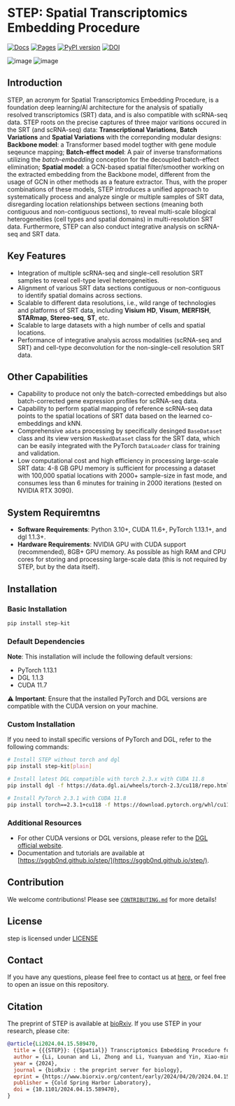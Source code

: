 # STEP: Spatial Transcriptomics Embedding Procedure
[![Docs](https://github.com/SGGb0nd/step/actions/workflows/mkdocs.yaml/badge.svg)](https://github.com/SGGb0nd/step/actions/workflows/mkdocs.yaml)
[![Pages](https://github.com/SGGb0nd/step/actions/workflows/pages/pages-build-deployment/badge.svg)](https://github.com/SGGb0nd/step/actions/workflows/pages/pages-build-deployment)
[![PyPI version](https://badge.fury.io/py/step-kit.svg)](https://badge.fury.io/py/step-kit)
[![DOI](http://img.shields.io/badge/DOI-10.1101/2024.04.15.589470-B31B1B.svg)](https://doi.org/10.1101/2024.04.15.589470)

![image](http://43.134.105.224/images/STEP_fig_1a.webp)
![image](http://43.134.105.224/images/STEP_fig_1b.webp)

## Introduction
STEP, an acronym for Spatial Transcriptomics Embedding Procedure, is a foundation deep learning/AI architecture for the analysis of spatially resolved transcriptomics (SRT) data, and is also compatible with scRNA-seq data. STEP roots on the precise captures of three major varitions occured in the SRT (and scRNA-seq) data: **Transcriptional Variations**, **Batch Variations** and **Spatial Variations** with the correponding modular designs: **Backbone model**: a Transformer based model togther with gene module seqeunce mapping; **Batch-effect model**: A pair of inverse transformations utilizing the *batch-embedding* conception for the decoupled batch-effect elimination; **Spatial model**: a GCN-based spatial filter/smoother working on the extracted embedding from the Backbone model, different from the usage of GCN in other methods as a feature extractor. Thus, with the proper combinations of these models, STEP introduces a unified approach to systematically process and analyze single or multiple samples of SRT data, disregarding location relationships between sections (meaning both contiguous and non-contiguous sections), to reveal multi-scale bilogical heterogeneities (cell types and spatial domains) in multi-resolution SRT data. Furthermore, STEP can also conduct integrative analysis on scRNA-seq and SRT data.

## Key Features

-  Integration of multiple scRNA-seq and single-cell resolution SRT samples to reveal cell-type level heterogeneities.
-  Alignment of various SRT data sections contiguous or non-contiguous to identify spatial domains across sections.
-  Scalable to different data resolutions, i.e., wild range of technologies and platforms of SRT data, including **Visium HD**, **Visum**, **MERFISH**, **STARmap**, **Stereo-seq**, **ST**, etc.
-  Scalable to large datasets with a high number of cells and spatial locations.
-  Performance of integrative analysis across modalities (scRNA-seq and SRT) and cell-type deconvolution for the non-single-cell resolution SRT data.

## Other Capabilities
-  Capability to produce not only the batch-corrected embeddings but also batch-corrected gene expression profiles for scRNA-seq data.
-  Capability to perform spatial mapping of reference scRNA-seq data points to the spatial locations of SRT data based on the learned co-embeddings and kNN.
-  Comprehensive `adata` processing by specifically desinged `BaseDataset` class and its view version `MaskedDataset` class for the SRT data, which can be easily integrated with the PyTorch `DataLoader` class for training and validation.
-  Low computational cost and high efficiency in processing large-scale SRT data: 4-8 GB GPU memory is sufficient for processing a dataset with 100,000 spatial locations with 2000+ sample-size in fast mode, and consumes less than 6 minutes for training in 2000 iterations (tested on NVIDIA RTX 3090).

## System Requiremtns
-  **Software Requirements**: Python 3.10+, CUDA 11.6+, PyTorch 1.13.1+, and dgl 1.1.3+.
-  **Hardware Requirements**: NVIDIA GPU with CUDA support (recommended), 8GB+ GPU memory. As possible as high RAM and CPU cores for storing and processing large-scale data (this is not required by STEP, but by the data itself).
## Installation

### Basic Installation

```bash
pip install step-kit
```

### Default Dependencies

**Note**: This installation will include the following default versions:
- PyTorch 1.13.1
- DGL 1.1.3
- CUDA 11.7

⚠️ **Important**: Ensure that the installed PyTorch and DGL versions are compatible with the CUDA version on your machine.

### Custom Installation

If you need to install specific versions of PyTorch and DGL, refer to the following commands:

```bash
# Install STEP without torch and dgl
pip install step-kit[plain]

# Install latest DGL compatible with torch 2.3.x with CUDA 11.8
pip install dgl -f https://data.dgl.ai/wheels/torch-2.3/cu118/repo.html

# Install PyTorch 2.3.1 with CUDA 11.8
pip install torch==2.3.1+cu118 -f https://download.pytorch.org/whl/cu118/torch_stable.html
```

### Additional Resources

- For other CUDA versions or DGL versions, please refer to the [DGL official website](https://www.dgl.ai/pages/start.html).
- Documentation and tutorials are available at [https://sggb0nd.github.io/step/](https://sggb0nd.github.io/step/).

## Contribution

We welcome contributions! Please see [`CONTRIBUTING.md`](./CONTRIBUTING.md) for more details!

## License

step is licensed under [LICENSE](./LICENSE)

## Contact

If you have any questions, please feel free to contact us at [here](mailto:lilounan1997@gmail.com), or feel free to open an issue on this repository.

## Citation
The preprint of STEP is available at [bioRxiv](https://www.biorxiv.org/content/early/2024/04/20/2024.04.15.589470.full.pdf). If you use STEP in your research, please cite:

```bibtex
@article{Li2024.04.15.589470,
  title = {{{STEP}}: {{Spatial}} Transcriptomics Embedding Procedure for Multi-Scale Biological Heterogeneities Revelation in Multiple Samples},
  author = {Li, Lounan and Li, Zhong and Li, Yuanyuan and Yin, Xiao-ming and Xu, Xiaojiang},
  year = {2024},
  journal = {bioRxiv : the preprint server for biology},
  eprint = {https://www.biorxiv.org/content/early/2024/04/20/2024.04.15.589470.full.pdf},
  publisher = {Cold Spring Harbor Laboratory},
  doi = {10.1101/2024.04.15.589470},
}
```

